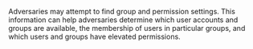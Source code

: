 Adversaries may attempt to find group and permission settings. This information can help adversaries determine which user accounts and groups are available, the membership of users in particular groups, and which users and groups have elevated permissions.